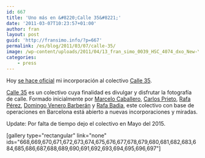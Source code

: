 ```yaml
---
id: 667
title: 'Uno más en &#8220;Calle 35&#8221;'
date: '2011-03-07T10:23:57+01:00'
author: fran
layout: post
guid: 'http://fransimo.info/?p=667'
permalink: /es/blog/2011/03/07/calle-35/
image: /wp-content/uploads/2011/04/13_fran_simo_0039_HSC_4074_dxo_New-York-_-Places-store-front-Store-Fronts-Street-photography-Travelbook_v3-Travelbook_v4.jpg
categories:
    - press
---
```


Hoy <a href="http://calle35.com/nueva-incorporacion-a-calle-35-fran-simo/">se hace oficial</a> mi incorporación al colectivo <a href="http://calle35.com/">Calle 35</a>.

<a href="http://calle35.com/" target="_blank">Calle 35</a> es un colectivo cuya finalidad es divulgar y disfrutar la fotografía de calle. Formado inicialmente por <a href="http://marcelocaballero-fotografia.blogspot.com/" target="_blank">Marcelo Caballero</a>, <a href="http://cmprieto.blogspot.com/" target="_blank">Carlos Prieto</a>, <a href="http://elfotografoviajero.com" target="_blank">Rafa Pérez</a>, <a href="http://www.domingovenerobarberan.es/" target="_blank">Domingo Venero Barberán</a> y <a href="http://rafabadia.blogspot.com/" target="_blank">Rafa Badia</a>, este colectivo con base de operaciones en Barcelona está abierto a nuevas incorporaciones y miradas.

Update: Por falta de tiempo dejo el colectivo en Mayo del 2015.

[gallery type="rectangular" link="none" ids="668,669,670,671,672,673,674,675,676,677,678,679,680,681,682,683,684,685,686,687,688,689,690,691,692,693,694,695,696,697"]